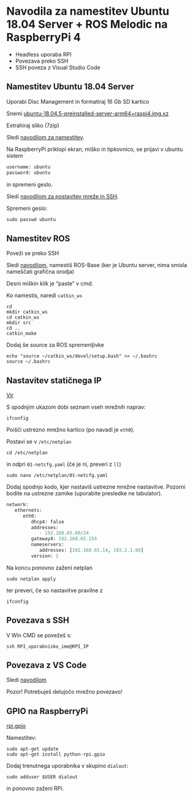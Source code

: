 # Navodila za namestitev Ubuntu 18.04 Server + ROS Melodic na RaspberryPi 4 

- Headless uporaba RPI 
- Povezava preko SSH 
- SSH poveza z Visual Studio Code 

 

## Namestitev Ubuntu 18.04 Server 

Uporabi Disc Management in formatiraj 16 Gb SD kartico 

Snemi [ubuntu-18.04.5-preinstalled-server-arm64+raspi4.img.xz](https://cdimage.ubuntu.com/releases/18.04/release/ubuntu-18.04.5-preinstalled-server-arm64+raspi4.img.xz)

Extrahiraj sliko (7zip) 

Sledi [navodilom za namestitev](https://help.ubuntu.com/community/Installation/FromImgFiles).

Na RaspberryPi priklopi ekran, miško in tipkovnico, se prijavi v ubuntu sistem

```python
username: ubuntu
password: ubuntu
```
in spremeni geslo.

Sledi [navodilom za postavitev mreže in SSH](https://ubuntu.com/tutorials/how-to-install-ubuntu-on-your-raspberry-pi#3-wifi-or-ethernet).


Spremeni geslo: 

```python
sudo passwd ubuntu 

```

## Namestitev ROS 

Poveži se preko SSH 

Sledi [navodilom](http://wiki.ros.org/melodic/Installation/Ubuntu), namestiš ROS-Base (ker je Ubuntu server, nima smisla nameščati grafična orodja)

Desni miškin klik je “paste” v cmd. 

Ko namestis, naredi `catkin_ws` 

```
cd
mkdir catkin_ws 
cd catkin_ws 
mkdir src 
cd .. 
catkin_make 
```

Dodaj še source za ROS spremenljivke 

```
echo "source ~/catkin_ws/devel/setup.bash" >> ~/.bashrc 
source ~/.bashrc 
```

## Nastavitev statičnega IP 

[Vir](https://linuxize.com/post/how-to-configure-static-ip-address-on-ubuntu-18-04/)

S spodnjim ukazom dobi seznam vseh mrežnih naprav:
```
ifconfig
```
Poišči ustrezno mrežno kartico (po navadi je `eth0`).

Postavi se v `/etc/netplan`
```
cd /etc/netplan
```
in odpri `01-netcfg.yaml` (če je ni, preveri z `ll`)

```
sudo nano /etc/netplan/01-netcfg.yaml
```

Dodaj spodnjo kodo, kjer nastaviš ustrezne mrežne nastavitve. Pozorni bodite na ustrezne zamike (uporabite presledke ne tabulator).

```python linenums="1" hl_lines="5 6 7 8 9"
network: 
   ethernets: 
      eth0: 
         dhcp4: false 
         addresses: 
            - 192.168.65.60/24 
         gateway4: 192.168.65.254 
         nameservers: 
            addresses: [192.168.65.14, 193.2.1.66] 
         version: 2 
```

Na koncu ponovno zaženi netplan
```
sudo netplan apply
```
ter preveri, če so nastavitve pravilne z
```
ifconfig
```

## Povezava s SSH 

V Win CMD se povežeš s:  
```
ssh RPI_uporabnisko_ime@RPI_IP 
```
 

## Povezava z VS Code 

Sledi [navodilom](https://www.raspberrypi.org/blog/coding-on-raspberry-pi-remotely-with-visual-studio-code/)

Pozor! Potrebuješ delujočo mrežno povezavo!

## GPIO na RaspberryPi

[rpi.gpio](https://sourceforge.net/projects/raspberry-gpio-python/)


Namestitev:

```
sudo apt-get update
sudo apt-get install python-rpi.gpio
```

Dodaj trenutnega uporabnika v skupino `dialout`:
```
sudo adduser $USER dialout
```
in ponovno zaženi RPi.



